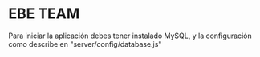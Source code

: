 # EBE TEAM

Para iniciar la aplicación debes tener instalado MySQL, y la configuración como describe en "server/config/database.js"